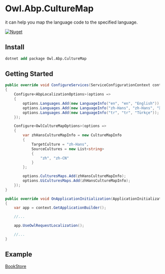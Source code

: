 # Owl.Abp.CultureMap

it can help you map the language code to the specified language.

[![Nuget](https://img.shields.io/nuget/v/Owl.Abp.CultureMap?style=plastic)](https://www.nuget.org/packages/Owl.Abp.CultureMap)

## Install

```ps
dotnet add package Owl.Abp.CultureMap
```

## Getting Started

```c#
public override void ConfigureServices(ServiceConfigurationContext context)
{
	Configure<AbpLocalizationOptions>(options =>
	{
		options.Languages.Add(new LanguageInfo("en", "en", "English"));
		options.Languages.Add(new LanguageInfo("zh-Hans", "zh-Hans", "简体中文"));
		options.Languages.Add(new LanguageInfo("tr", "tr", "Türkçe"));
	});

    Configure<OwlCultureMapOptions>(options =>
    {
        var zhHansCultureMapInfo = new CultureMapInfo
        {
            TargetCulture = "zh-Hans",
            SourceCultures = new List<string>
            {
                "zh", "zh-CN"
            }
        };

        options.CulturesMaps.Add(zhHansCultureMapInfo);
        options.UiCulturesMaps.Add(zhHansCultureMapInfo);
    });
}

public override void OnApplicationInitialization(ApplicationInitializationContext context)
{
	var app = context.GetApplicationBuilder();

	//...

	app.UseOwlRequestLocalization();

	//...
}
```

## Example

[BookStore](https://github.com/maliming/Owl.Abp.CultureMap/tree/master/example/BookStore)
